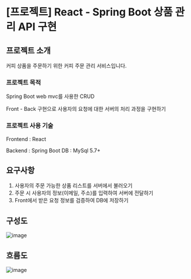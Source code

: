 # [프로젝트] React - Spring Boot 상품 관리 API 구현
## 프로젝트 소개
커피 상품을 주문하기 위한 커피 주문 관리 서비스입니다.
### 프로젝트 목적
Spring Boot web mvc를 사용한 CRUD

Front - Back 구현으로 사용자의 요청에 대한 서버의 처리 과정을 구현하기
### 프로젝트 사용 기술
Frontend : React

Backend : Spring Boot
DB : MySql 5.7+


## 요구사항
1. 사용자의 주문 가능한 상품 리스트를 서버에서 불러오기
2. 주문 시 사용자의 정보(이메일, 주소)를 입력하여 서버에 전달하기
3. Front에서 받은 요청 정보를 검증하여 DB에 저장하기

## 구성도
![image](https://user-images.githubusercontent.com/22016754/135780211-4e5554d7-9994-4c49-94fb-53ee0f3776ed.png)


## 흐름도
![image](https://user-images.githubusercontent.com/22016754/135780260-a60b86d9-edbb-4d6e-9db8-a607f73d9737.png)
